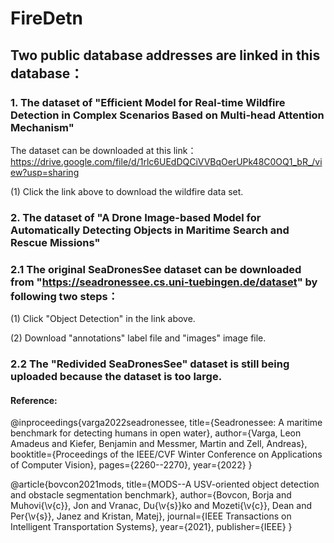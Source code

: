 # FireDetn
## Two public database addresses are linked in this database：

### 1. The dataset of "Efficient Model for Real-time Wildfire Detection in Complex Scenarios Based on Multi-head Attention Mechanism"

The dataset can be downloaded at this link：https://drive.google.com/file/d/1rlc6UEdDQCiVVBqOerUPk48C0OQ1_bR_/view?usp=sharing

  (1) Click the link above to download the wildfire data set.


### 2. The dataset of "A Drone Image-based Model for Automatically Detecting Objects in Maritime Search and Rescue Missions"

### 2.1 The original SeaDronesSee dataset can be downloaded from "https://seadronessee.cs.uni-tuebingen.de/dataset" by following two steps：

  (1) Click "Object Detection" in the link above.
  
  (2) Download "annotations" label file and "images" image file.
  
### 2.2 The "Redivided SeaDronesSee" dataset is still being uploaded because the dataset is too large.
  

#### Reference:

@inproceedings{varga2022seadronessee,
title={Seadronessee: A maritime benchmark for detecting humans in open water},
author={Varga, Leon Amadeus and Kiefer, Benjamin and Messmer, Martin and Zell, Andreas},
booktitle={Proceedings of the IEEE/CVF Winter Conference on Applications of Computer Vision},
pages={2260--2270},
year={2022} }


@article{bovcon2021mods,
title={MODS--A USV-oriented object detection and obstacle segmentation benchmark},
author={Bovcon, Borja and Muhovi{\v{c}}, Jon and Vranac, Du{\v{s}}ko and Mozeti{\v{c}}, Dean and Per{\v{s}}, Janez and Kristan, Matej},
journal={IEEE Transactions on Intelligent Transportation Systems},
year={2021},
publisher={IEEE} }
